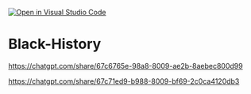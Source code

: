 [![Open in Visual Studio Code](https://classroom.github.com/assets/open-in-vscode-2e0aaae1b6195c2367325f4f02e2d04e9abb55f0b24a779b69b11b9e10269abc.svg)](https://classroom.github.com/online_ide?assignment_repo_id=18170066&assignment_repo_type=AssignmentRepo)
# Black-History


https://chatgpt.com/share/67c6765e-98a8-8009-ae2b-8aebec800d99

https://chatgpt.com/share/67c71ed9-b988-8009-bf69-2c0ca4120db3